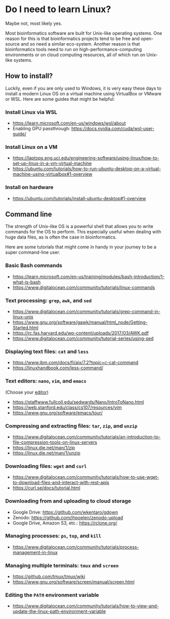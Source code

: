 # Do I need to learn Linux?

Maybe not, most likely yes. 

Most bioinformatics software are built for Unix-like operating systems.
One reason for this is that bioinformatics projects tend to be free and open-source and so need a similar eco-system.
Another reason is that bioinformatics tools need to run on high-performance-computing environments or on cloud computing resources, 
all of which run on Unix-like systems.

## How to install?
Luckily, even if you are only used to Windows, it is very easy these days to install a modern Linux OS on a virtual machine using VirtualBox or VMware or WSL.
Here are some guides that might be helpful:

### Install Linux via WSL
- https://learn.microsoft.com/en-us/windows/wsl/about
- Enabling GPU passthrough: https://docs.nvidia.com/cuda/wsl-user-guide/

### Install Linux on a VM
- https://laptops.eng.uci.edu/engineering-software/using-linux/how-to-set-up-linux-in-a-vm-virtual-machine
- https://ubuntu.com/tutorials/how-to-run-ubuntu-desktop-on-a-virtual-machine-using-virtualbox#1-overview

### Install on hardware
- https://ubuntu.com/tutorials/install-ubuntu-desktop#1-overview


## Command line
The strength of Unix-like OS is a powerful shell that allows you to write commands for the OS to perform. 
This especially useful when dealing with huge data files, as is often the case in bioinformatics.

Here are some tutorials that might come in handy in your journey to be a super command-line user.

### Basic Bash commands
- https://learn.microsoft.com/en-us/training/modules/bash-introduction/1-what-is-bash
- https://www.digitalocean.com/community/tutorials/linux-commands

### Text processing: `grep`, `awk`, and `sed`
- https://www.digitalocean.com/community/tutorials/grep-command-in-linux-unix
- https://www.gnu.org/software/gawk/manual/html_node/Getting-Started.html
- https://rc.fas.harvard.edu/wp-content/uploads/2017/03/AWK.pdf
- https://www.digitalocean.com/community/tutorial-series/using-sed

### Displaying text files: `cat` and `less`
- https://www.ibm.com/docs/fi/aix/7.2?topic=c-cat-command
- https://linuxhandbook.com/less-command/

### Text editors: `nano`, `vim`, and `emacs`
(Choose your [editor](https://en.wikipedia.org/wiki/Editor_war))
- https://staffwww.fullcoll.edu/sedwards/Nano/IntroToNano.html
- https://web.stanford.edu/class/cs107/resources/vim
- https://www.gnu.org/software/emacs/tour/

### Compressing and extracting files: `tar`, `zip`, and `unzip`
- https://www.digitalocean.com/community/tutorials/an-introduction-to-file-compression-tools-on-linux-servers
- https://linux.die.net/man/1/zip
- https://linux.die.net/man/1/unzip

### Downloading files: `wget` and `curl`
- https://www.digitalocean.com/community/tutorials/how-to-use-wget-to-download-files-and-interact-with-rest-apis
- https://curl.se/docs/tutorial.html
  
### Downloading from and uploading to cloud storage
- Google Drive: https://github.com/wkentaro/gdown
- Zenodo: https://github.com/jhpoelen/zenodo-upload
- Google Drive, Amazon S3, etc.: https://rclone.org/

### Managing processes: `ps`, `top`, and `kill`
- https://www.digitalocean.com/community/tutorials/process-management-in-linux

### Managing multiple terminals: `tmux` and `screen`
- https://github.com/tmux/tmux/wiki
- https://www.gnu.org/software/screen/manual/screen.html

### Editing the `PATH` environment variable
- https://www.digitalocean.com/community/tutorials/how-to-view-and-update-the-linux-path-environment-variable
